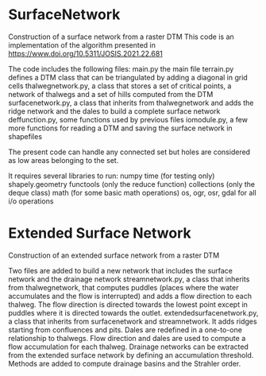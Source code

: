 # SurfaceNetwork
Construction of a surface network from a raster DTM
This code is an implementation of the algorithm presented in 
https://www.doi.org/10.5311/JOSIS.2021.22.681

The code includes the following files:
main.py the main file
terrain.py defines a DTM class that can be triangulated by adding a diagonal in grid cells
thalwegnetwork.py, a class that stores a set of critical points, a network of thalwegs and a set of hills computed from the DTM
surfacenetwork.py, a class that inherits from thalwegnetwork and adds the ridge network and the dales to build a complete surface network
deffunction.py, some functions used by previous files
iomodule.py, a few more functions for reading a DTM and saving the surface network in shapefiles

The present code can handle any connected set but holes are considered as low areas belonging to the set.

It requires several libraries to run:
numpy
time (for testing only)
shapely.geometry
functools (only the reduce function)
collections (only the deque class)
math (for some basic math operations)
os, ogr, osr, gdal for all i/o operations

# Extended Surface Network
Construction of an extended surface network from a raster DTM

Two files are added to build a new network that includes the surface network and the drainage network
streamnetwork.py, a class that inherits from thalwegnetwork, that computes puddles (places where the water accumulates and the flow is interrupted) and adds a flow direction to each thalweg. The flow direction is directed towards the lowest point except in puddles where it is directed towards the outlet.
extendedsurfacenetwork.py, a class that inherits from surfacenetwork and streamnetwork. It adds ridges starting from confluences and pits. Dales are redefined in a one-to-one relationship to thalwegs. Flow direction and dales are used to compute a flow accumulation for each thalweg. Drainage networks can be extracted from the extended surface network by defining an accumulation threshold. Methods are added to compute drainage basins and the Strahler order.
